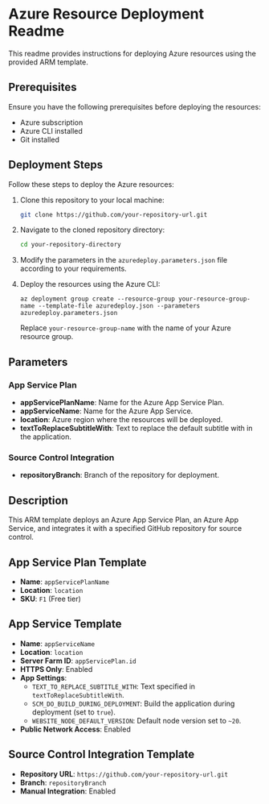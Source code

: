 # Azure Resource Deployment Readme

This readme provides instructions for deploying Azure resources using the provided ARM template.

## Prerequisites

Ensure you have the following prerequisites before deploying the resources:

- Azure subscription
- Azure CLI installed
- Git installed

## Deployment Steps

Follow these steps to deploy the Azure resources:

1. Clone this repository to your local machine:

    ```bash
    git clone https://github.com/your-repository-url.git
    ```

2. Navigate to the cloned repository directory:

    ```bash
    cd your-repository-directory
    ```

3. Modify the parameters in the `azuredeploy.parameters.json` file according to your requirements.

4. Deploy the resources using the Azure CLI:

    ```pwsh
    az deployment group create --resource-group your-resource-group-name --template-file azuredeploy.json --parameters azuredeploy.parameters.json
    ```

   Replace `your-resource-group-name` with the name of your Azure resource group.

## Parameters

### App Service Plan

- **appServicePlanName**: Name for the Azure App Service Plan.
- **appServiceName**: Name for the Azure App Service.
- **location**: Azure region where the resources will be deployed.
- **textToReplaceSubtitleWith**: Text to replace the default subtitle with in the application.

### Source Control Integration

- **repositoryBranch**: Branch of the repository for deployment.

## Description

This ARM template deploys an Azure App Service Plan, an Azure App Service, and integrates it with a specified GitHub repository for source control.

## App Service Plan Template

- **Name**: `appServicePlanName`
- **Location**: `location`
- **SKU**: `F1` (Free tier)

## App Service Template

- **Name**: `appServiceName`
- **Location**: `location`
- **Server Farm ID**: `appServicePlan.id`
- **HTTPS Only**: Enabled
- **App Settings**:
  - `TEXT_TO_REPLACE_SUBTITLE_WITH`: Text specified in `textToReplaceSubtitleWith`.
  - `SCM_DO_BUILD_DURING_DEPLOYMENT`: Build the application during deployment (set to `true`).
  - `WEBSITE_NODE_DEFAULT_VERSION`: Default node version set to `~20`.
- **Public Network Access**: Enabled

## Source Control Integration Template

- **Repository URL**: `https://github.com/your-repository-url.git`
- **Branch**: `repositoryBranch`
- **Manual Integration**: Enabled
